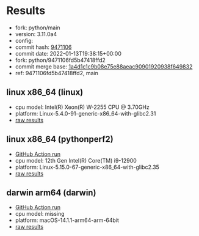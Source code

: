 # Results

- fork: python/main
- version: 3.11.0a4
- config: 
- commit hash: [9471106](https://github.com/python/cpython/commit/9471106)
- commit date: 2022-01-13T19:38:15+00:00
- fork: python/9471106fd5b47418ffd2
- commit merge base: [1a4d1c1c9b08e75e88aeac90901920938f649832](https://github.com/python/cpython/commit/1a4d1c1c9b08e75e88aeac90901920938f649832)
- ref: 9471106fd5b47418ffd2, main

## linux x86_64 (linux)

- cpu model: Intel(R) Xeon(R) W-2255 CPU @ 3.70GHz
- platform: Linux-5.4.0-91-generic-x86_64-with-glibc2.31
- [raw results](bm-20220113-linux-x86_64-python-main-3.11.0a4-9471106.json)

## linux x86_64 (pythonperf2)

- [GitHub Action run](https://github.com/faster-cpython/benchmarking/actions/runs/4513535430)
- cpu model: 12th Gen Intel(R) Core(TM) i9-12900
- platform: Linux-5.15.0-67-generic-x86_64-with-glibc2.35
- [raw results](bm-20220113-pythonperf2-x86_64-python-9471106fd5b47418ffd2-3.11.0a4-9471106.json)

## darwin arm64 (darwin)

- [GitHub Action run](https://github.com/faster-cpython/benchmarking/actions/runs/6961752562)
- cpu model: missing
- platform: macOS-14.1.1-arm64-arm-64bit
- [raw results](bm-20220113-darwin-arm64-python-9471106fd5b47418ffd2-3.11.0a4-9471106.json)

